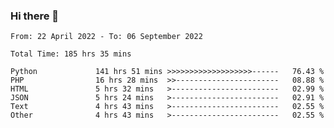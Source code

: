 ### Hi there 👋

<!--START_SECTION:waka-->

```text
From: 22 April 2022 - To: 06 September 2022

Total Time: 185 hrs 35 mins

Python             141 hrs 51 mins >>>>>>>>>>>>>>>>>>>------   76.43 %
PHP                16 hrs 28 mins  >>-----------------------   08.88 %
HTML               5 hrs 32 mins   >------------------------   02.99 %
JSON               5 hrs 24 mins   >------------------------   02.91 %
Text               4 hrs 43 mins   >------------------------   02.55 %
Other              4 hrs 43 mins   >------------------------   02.55 %
```

<!--END_SECTION:waka-->

<!--
**umarfarouk98/umarfarouk98** is a ✨ _special_ ✨ repository because its `README.md` (this file) appears on your GitHub profile.

Here are some ideas to get you started:

- 🔭 I’m currently working on ...
- 🌱 I’m currently learning ...
- 👯 I’m looking to collaborate on ...
- 🤔 I’m looking for help with ...
- 💬 Ask me about ...
- 📫 How to reach me: ...
- 😄 Pronouns: ...
- ⚡ Fun fact: ...
-->
